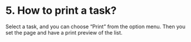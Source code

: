 # 5. How to print a task?
Select a task, and you can choose “Print” from the option menu. Then you set the page and have a print preview of the list.

